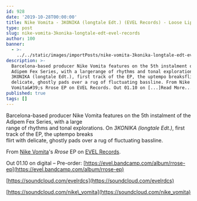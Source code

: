 ```yaml
---
id: 928
date: '2019-10-28T00:00:00'
title: Nike Vomita - 3KONIKA (longtale Edt.) (EVEL Records) - Loose Lips
type: post
slug: nike-vomita-3konika-longtale-edt-evel-records
author: 100
banner:
  - >-
    ../../static/images/importPosts/nike-vomita-3konika-longtale-edt-evel-records/image928.jpeg
description: >-
  Barcelona-based producer Nike Vomita features on the 5th instalment of the
  Adipem Fex Series, with a largerange of rhythms and tonal explorations. On
  3KONIKA (longtale Edt.), first track of the EP, the uptempo breaksflirt with
  delicate, ghostly pads over a rug of fluctuating bassline. From Nike
  Vomita&#39;s Rrose EP on EVEL Records. Out 01.10 on [...]Read More...
published: true
tags: []
---
```

Barcelona-based producer Nike Vomita features on the 5th instalment of the Adipem Fex Series, with a large  
range of rhythms and tonal explorations. On _3KONIKA (longtale Edt.)_, first track of the EP, the uptempo breaks  
flirt with delicate, ghostly pads over a rug of fluctuating bassline.

From [Nike Vomita](https://nikevomita.bandcamp.com/)'s _Rrose_ EP on [EVEL Records](https://www.evelrecords.com/).

Out 01.10 on digital – Pre-order: [](https://evel.bandcamp.com/album/rrose-ep)[https://evel.bandcamp.com/album/rrose-ep](https://evel.bandcamp.com/album/rrose-ep)

[](https://soundcloud.com/evelrdcs)[https://soundcloud.com/evelrdcs](https://soundcloud.com/evelrdcs)

[](https://soundcloud.com/nike_vomita)[https://soundcloud.com/nike\_vomita](https://soundcloud.com/nike_vomita)